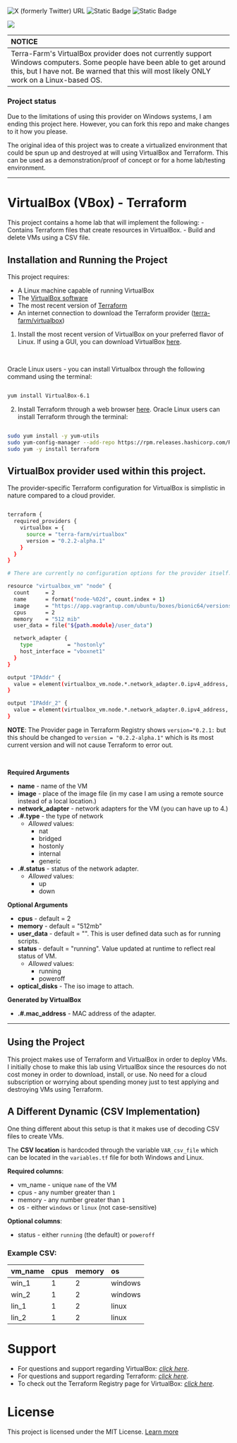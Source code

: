 
![X (formerly Twitter) URL](https://img.shields.io/twitter/url?url=https%3A%2F%2Ftwitter.com%2FJonHumphreys16)
![Static Badge](https://img.shields.io/badge/Version-1.0.0-purple)
![Static Badge](https://img.shields.io/badge/License-MIT-purple)

<a href="https://www.buymeacoffee.com/jhumphreys89"><img src="https://img.shields.io/badge/Buy%20Me%20a%20Coffee-purple?&logo=buy-me-a-coffee&style=rounded&logoColor=white"></a>

| NOTICE |
|:-------|
| Terra-Farm's VirtualBox provider does not currently support Windows computers. Some people have been able to get around this, but I have not. Be warned that this will most likely ONLY work on a Linux-based OS. |

### Project status
Due to the limitations of using this provider on Windows systems, I am ending this project here. However, you can fork this repo and make changes to it how you please.

The original idea of this project was to create a virtualized environment that could be spun up and destroyed at will using VirtualBox and Terraform. This can be used as a demonstration/proof of concept or for a home lab/testing environment.

---

# VirtualBox (VBox) - Terraform
This project contains a home lab that will implement the following:
     - Contains Terraform files that create resources in VirtualBox.
     - Build and delete VMs using a CSV file.

## Installation and Running the Project
This project requires:
* A Linux machine capable of running VirtualBox
* The [VirtualBox software](https://www.virtualbox.org)
* The most recent version of [Terraform](https://developer.hashicorp.com/terraform)
* An internet connection to download the Terraform provider ([terra-farm/virtualbox](https://registry.terraform.io/providers/terra-farm/virtualbox/latest/docs))

1) Install the most recent version of VirtualBox on your preferred flavor of Linux. If using a GUI, you can download VirtualBox [here](https://www.virtualbox.org/wiki/Linux_Downloads%20).

<br>

Oracle Linux users - you can install Virtualbox through the following command using the terminal:

``` bash

yum install VirtualBox-6.1

```

2) Install Terraform through a web browser [here](https://developer.hashicorp.com/terraform/install). Oracle Linux users can install Terraform through the terminal:

``` bash

sudo yum install -y yum-utils
sudo yum-config-manager --add-repo https://rpm.releases.hashicorp.com/RHEL/hashicorp.repo
sudo yum -y install terraform

```

## VirtualBox provider used within this project. 

The provider-specific Terraform configuration for VirtualBox is simplistic in nature compared to a cloud provider. 

``` bash

terraform {
  required_providers {
    virtualbox = {
      source = "terra-farm/virtualbox"
      version = "0.2.2-alpha.1"
    }
  }
}

# There are currently no configuration options for the provider itself.

resource "virtualbox_vm" "node" {
  count     = 2
  name      = format("node-%02d", count.index + 1)
  image     = "https://app.vagrantup.com/ubuntu/boxes/bionic64/versions/20180903.0.0/providers/virtualbox.box"
  cpus      = 2
  memory    = "512 mib"
  user_data = file("${path.module}/user_data")

  network_adapter {
    type           = "hostonly"
    host_interface = "vboxnet1"
  }
}

output "IPAddr" {
  value = element(virtualbox_vm.node.*.network_adapter.0.ipv4_address, 1)
}

output "IPAddr_2" {
  value = element(virtualbox_vm.node.*.network_adapter.0.ipv4_address, 2)
}

```

**NOTE**: The Provider page in Terraform Registry shows `version="0.2.1:` but this should be changed to `version = "0.2.2-alpha.1"` which is its most current version and will not cause Terraform to error out.

<br>

**Required Arguments**
* **name** - name of the VM
* **image** - place of the image file (in my case I am using a remote source instead of a local location.)
* **network_adapter** - network adapters for the VM (you can have up to 4.)
* **.#.type** - the type of network
     * _Allowed_ values:
          * nat
          * bridged
          * hostonly
          * internal
          * generic
* **.#.status** - status of the network adapter.
     * _Allowed_ values:
          - up
          - down


**Optional Arguments**
* **cpus** - default = 2
* **memory** - default = "512mb"
* **user_data** - default = "". This is user defined data such as for running scripts.
* **status** - default = "running". Value updated at runtime to reflect real status of VM.
     * _Allowed_ values:
          - running
          - poweroff
* **optical_disks** - The iso image to attach.

**Generated by VirtualBox**
* **.#.mac_address** - MAC address of the adapter.
* ****

## Using the Project
This project makes use of Terraform and VirtualBox in order to deploy VMs. I initially chose to make this lab using VirtualBox since the resources do not cost money in order to download, install, or use. No need for a cloud subscription or worrying about spending money just to test applying and destroying VMs using Terraform.

## A Different Dynamic (CSV Implementation)
One thing different about this setup is that it makes use of decoding CSV files to create VMs.

The **CSV location** is hardcoded through the variable `VAR_csv_file` which can be located in the `variables.tf` file for both Windows and Linux.

**Required columns**:
- vm_name - unique `name` of the VM
- cpus - any number greater than `1`
- memory - any number greater than `1`
- os - either `windows` or `linux` (not case-sensitive)

**Optional columns**:
- status - either `running` (the default) or `poweroff`

### Example CSV:

| vm_name | cpus | memory | os         |
| :-------| :----| :------| :----------|
| win_1   | 1    | 2      | windows    |
| win_2   | 1    | 2      | windows    |
| lin_1   | 1    | 2      | linux      |
| lin_2   | 1    | 2      | linux      |

# Support
- For questions and support regarding VirtualBox: [_click here_](https://www.virtualbox.org/manual/). 
- For questions and support regarding Terraform: [_click here_](https://developer.hashicorp.com/terraform/docs). 
- To check out the Terraform Registry page for VirtualBox: [_click here_](https://registry.terraform.io/providers/terra-farm/virtualbox/latest/docs/resources/vm#url).

# License
This project is licensed under the MIT License. [Learn more](https://opensource.org/licenses/MIT)
